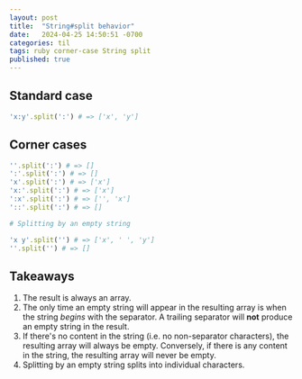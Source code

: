 ```yaml
---
layout: post
title:  "String#split behavior"
date:   2024-04-25 14:50:51 -0700
categories: til
tags: ruby corner-case String split
published: true
---
```


## Standard case

```ruby
'x:y'.split(':') # => ['x', 'y']
```

## Corner cases

```ruby
''.split(':') # => []
':'.split(':') # => []
'x'.split(':') # => ['x']
'x:'.split(':') # => ['x']
':x'.split(':') # => ['', 'x']
'::'.split(':') # => []

# Splitting by an empty string

'x y'.split('') # => ['x', ' ', 'y']
''.split('') # => []
```

## Takeaways

1. The result is always an array.
2. The only time an empty string will appear in the resulting array is when the string *begins* with the separator. A
   trailing separator will **not** produce an empty string in the result.
3. If there's no content in the string (i.e. no non-separator characters), the resulting array will always be empty.
   Conversely, if there is any content in the string, the resulting array will never be empty.
4. Splitting by an empty string splits into individual characters.
   
